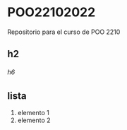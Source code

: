 # POO22102022
Repositorio para el curso de POO 2210
## h2
###### h6

## lista

1. elemento 1
1. elemento 2

